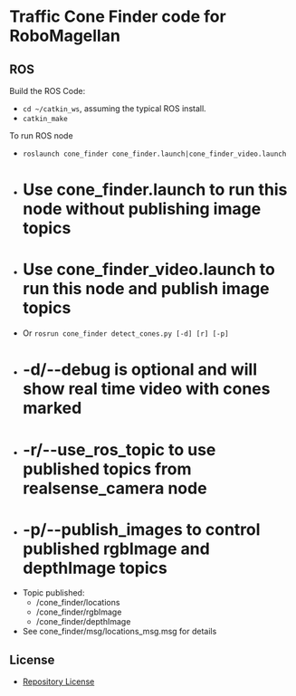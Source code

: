 # Traffic Cone Finder code for RoboMagellan

## ROS
Build the ROS Code:
* `cd ~/catkin_ws`, assuming the typical ROS install.
* `catkin_make`

To run ROS node
* `roslaunch cone_finder cone_finder.launch|cone_finder_video.launch`
* # Use cone_finder.launch to run this node without publishing image topics
* # Use cone_finder_video.launch to run this node and publish image topics
* Or `rosrun cone_finder detect_cones.py [-d] [r] [-p]`
* # -d/--debug is optional and will show real time video with cones marked
* # -r/--use_ros_topic to use published topics from realsense_camera node
* # -p/--publish_images to control published rgbImage and depthImage topics
* Topic published:
    * /cone_finder/locations
    * /cone_finder/rgbImage
    * /cone_finder/depthImage
* See cone_finder/msg/locations_msg.msg for details

## License
- [Repository License](License.md)

